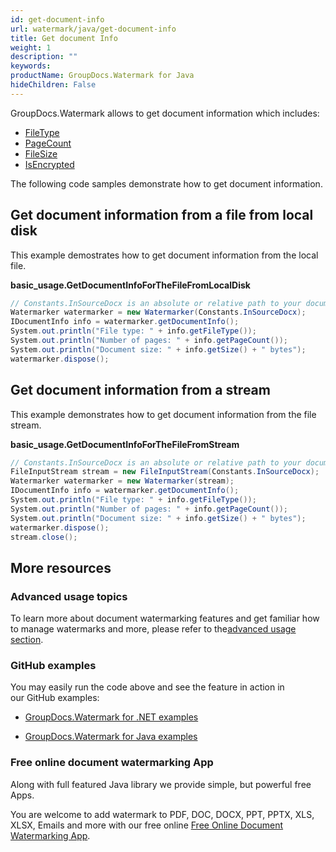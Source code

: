 ```yaml
---
id: get-document-info
url: watermark/java/get-document-info
title: Get document Info
weight: 1
description: ""
keywords: 
productName: GroupDocs.Watermark for Java
hideChildren: False
---
```

GroupDocs.Watermark allows to get document information which includes:

*   [FileType](https://apireference.groupdocs.com/watermark/java/com.groupdocs.watermark.common/IDocumentInfo#getFileType())
*   [PageCount](https://apireference.groupdocs.com/watermark/java/com.groupdocs.watermark.common/IDocumentInfo#getPageCount())
*   [FileSize](https://apireference.groupdocs.com/watermark/java/com.groupdocs.watermark.common/IDocumentInfo#getSize())
*   [IsEncrypted](https://apireference.groupdocs.com/watermark/java/com.groupdocs.watermark.common/IDocumentInfo#isEncrypted())

The following code samples demonstrate how to get document information.

## Get document information from a file from local disk

This example demostrates how to get document information from the local file.

**basic\_usage.GetDocumentInfoForTheFileFromLocalDisk**

```csharp
// Constants.InSourceDocx is an absolute or relative path to your document. Ex.: "C:\\Docs\\source.docx"
Watermarker watermarker = new Watermarker(Constants.InSourceDocx);                                      
IDocumentInfo info = watermarker.getDocumentInfo();                                                 
System.out.println("File type: " + info.getFileType());                                             
System.out.println("Number of pages: " + info.getPageCount());                                      
System.out.println("Document size: " + info.getSize() + " bytes");
watermarker.dispose();
```

## Get document information from a stream

This example demonstrates how to get document information from the file stream.

**basic\_usage.GetDocumentInfoForTheFileFromStream**

```csharp
// Constants.InSourceDocx is an absolute or relative path to your document. Ex: "C:\\Docs\\source.docx"
FileInputStream stream = new FileInputStream(Constants.InSourceDocx);                                  
Watermarker watermarker = new Watermarker(stream);                                                     
IDocumentInfo info = watermarker.getDocumentInfo();                                                    
System.out.println("File type: " + info.getFileType());                                                
System.out.println("Number of pages: " + info.getPageCount());                                         
System.out.println("Document size: " + info.getSize() + " bytes");
watermarker.dispose();
stream.close();
```

## More resources

### Advanced usage topics

To learn more about document watermarking features and get familiar how to manage watermarks and more, please refer to the[advanced usage section](Advanced%2BUsage.html).

### GitHub examples

You may easily run the code above and see the feature in action in our GitHub examples:

*   [GroupDocs.Watermark for .NET examples](https://github.com/groupdocs-watermark/GroupDocs.Watermark-for-.NET)
    
*   [GroupDocs.Watermark for Java examples](https://github.com/groupdocs-watermark/GroupDocs.Watermark-for-Java)
    

### Free online document watermarking App

Along with full featured Java library we provide simple, but powerful free Apps.

You are welcome to add watermark to PDF, DOC, DOCX, PPT, PPTX, XLS, XLSX, Emails and more with our free online [Free Online Document Watermarking App](https://products.groupdocs.app/watermark).
